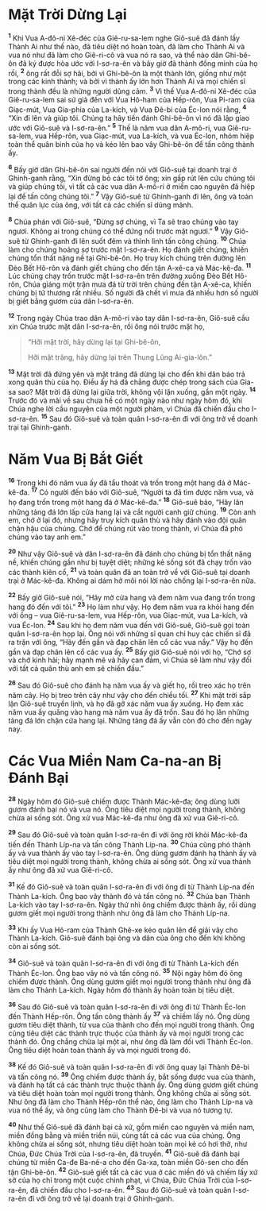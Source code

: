 # Mặt Trời Dừng Lại
<sup><b>1</b></sup> Khi Vua A-đô-ni Xê-đéc của Giê-ru-sa-lem nghe Giô-suê đã đánh lấy Thành Ai như thế nào, đã tiêu diệt nó hoàn toàn, đã làm cho Thành Ai và vua nó như đã làm cho Giê-ri-cô và vua nó ra sao, và thể nào dân Ghi-bê-ôn đã ký được hòa ước với I-sơ-ra-ên và bây giờ đã thành đồng minh của họ rồi, <sup><b>2</b></sup> ông rất đỗi sợ hãi, bởi vì Ghi-bê-ôn là một thành lớn, giống như một trong các kinh thành; và bởi vì thành ấy lớn hơn Thành Ai và mọi chiến sĩ trong thành đều là những người dũng cảm. <sup><b>3</b></sup> Vì thế Vua A-đô-ni Xê-đéc của Giê-ru-sa-lem sai sứ giả đến với Vua Hô-ham của Hếp-rôn, Vua Pi-ram của Giạc-mút, Vua Gia-phia của La-kích, và Vua Ðê-bi của Éc-lon nói rằng, <sup><b>4</b></sup> “Xin đi lên và giúp tôi. Chúng ta hãy tiến đánh Ghi-bê-ôn vì nó đã lập giao ước với Giô-suê và I-sơ-ra-ên.” <sup><b>5</b></sup> Thế là năm vua dân A-mô-ri, vua Giê-ru-sa-lem, vua Hếp-rôn, vua Giạc-mút, vua La-kích, và vua Éc-lon, nhóm hiệp toàn thể quân binh của họ và kéo lên bao vây Ghi-bê-ôn để tấn công thành ấy.

<sup><b>6</b></sup> Bấy giờ dân Ghi-bê-ôn sai người đến nói với Giô-suê tại doanh trại ở Ghinh-ganh rằng, “Xin đừng bỏ các tôi tớ ông; xin gấp rút lên cứu chúng tôi và giúp chúng tôi, vì tất cả các vua dân A-mô-ri ở miền cao nguyên đã hiệp lại để tấn công chúng tôi.” <sup><b>7</b></sup> Vậy Giô-suê từ Ghinh-ganh đi lên, ông và toàn thể quân lực của ông, với tất cả các chiến sĩ dũng mãnh.

<sup><b>8</b></sup> Chúa phán với Giô-suê, “Ðừng sợ chúng, vì Ta sẽ trao chúng vào tay ngươi. Không ai trong chúng có thể đứng nổi trước mặt ngươi.” <sup><b>9</b></sup> Vậy Giô-suê từ Ghinh-ganh đi lên suốt đêm và thình lình tấn công chúng. <sup><b>10</b></sup> Chúa làm cho chúng hoảng sợ trước mặt I-sơ-ra-ên. Họ đánh giết chúng, khiến chúng tổn thất nặng nề tại Ghi-bê-ôn. Họ truy kích chúng trên đường lên Ðèo Bết Hô-rôn và đánh giết chúng cho đến tận A-xê-ca và Mác-kê-đa. <sup><b>11</b></sup> Lúc chúng chạy trốn trước mặt I-sơ-ra-ên trên đường xuống Ðèo Bết Hô-rôn, Chúa giáng một trận mưa đá từ trời trên chúng đến tận A-xê-ca, khiến chúng bị tử thương rất nhiều. Số người đã chết vì mưa đá nhiều hơn số người bị giết bằng gươm của dân I-sơ-ra-ên.

<sup><b>12</b></sup> Trong ngày Chúa trao dân A-mô-ri vào tay dân I-sơ-ra-ên, Giô-suê cầu xin Chúa trước mặt dân I-sơ-ra-ên, rồi ông nói trước mặt họ,


> “Hỡi mặt trời, hãy dừng lại tại Ghi-bê-ôn,
> 
> Hỡi mặt trăng, hãy dừng lại trên Thung Lũng Ai-gia-lôn.”
>

<sup><b>13</b></sup> Mặt trời đã đứng yên và mặt trăng đã dừng lại cho đến khi dân báo trả xong quân thù của họ. Ðiều ấy há đã chẳng được chép trong sách của Gia-sa sao? Mặt trời đã dừng lại giữa trời, không vội lặn xuống, gần một ngày. <sup><b>14</b></sup> Trước đó và mãi về sau chưa hề có một ngày nào như ngày hôm đó, khi Chúa nghe lời cầu nguyện của một người phàm, vì Chúa đã chiến đấu cho I-sơ-ra-ên. <sup><b>15</b></sup> Sau đó Giô-suê và toàn quân I-sơ-ra-ên đi với ông trở về doanh trại tại Ghinh-ganh.


# Năm Vua Bị Bắt Giết
<sup><b>16</b></sup> Trong khi đó năm vua ấy đã tẩu thoát và trốn trong một hang đá ở Mác-kê-đa. <sup><b>17</b></sup> Có người đến báo với Giô-suê, “Người ta đã tìm được năm vua, và họ đang trốn trong một hang đá ở Mác-kê-đa.” <sup><b>18</b></sup> Giô-suê bảo, “Hãy lăn những tảng đá lớn lấp cửa hang lại và cắt người canh giữ chúng. <sup><b>19</b></sup> Còn anh em, chớ ở lại đó, nhưng hãy truy kích quân thù và hãy đánh vào đội quân chận hậu của chúng. Chớ để chúng rút vào trong thành, vì Chúa đã phó chúng vào tay anh em.”

<sup><b>20</b></sup> Như vậy Giô-suê và dân I-sơ-ra-ên đã đánh cho chúng bị tổn thất nặng nề, khiến chúng gần như bị tuyệt diệt; những kẻ sống sót đã chạy trốn vào các thành kiên cố, <sup><b>21</b></sup> và toàn quân đã an toàn trở về với Giô-suê tại doanh trại ở Mác-kê-đa. Không ai dám hở môi nói lời nào chống lại I-sơ-ra-ên nữa.

<sup><b>22</b></sup> Bấy giờ Giô-suê nói, “Hãy mở cửa hang và đem năm vua đang trốn trong hang đó đến với tôi.” <sup><b>23</b></sup> Họ làm như vậy. Họ đem năm vua ra khỏi hang đến với ông – vua Giê-ru-sa-lem, vua Hếp-rôn, vua Giạc-mút, vua La-kích, và vua Éc-lon. <sup><b>24</b></sup> Sau khi họ đem năm vua đến với Giô-suê, Giô-suê gọi toàn quân I-sơ-ra-ên họp lại. Ông nói với những sĩ quan chỉ huy các chiến sĩ đã ra trận với ông, “Hãy đến gần và đạp chân lên cổ các vua nầy.” Vậy họ đến gần và đạp chân lên cổ các vua ấy. <sup><b>25</b></sup> Bấy giờ Giô-suê nói với họ, “Chớ sợ và chớ kinh hãi; hãy mạnh mẽ và hãy can đảm, vì Chúa sẽ làm như vậy đối với tất cả quân thù anh em sẽ chiến đấu.”

<sup><b>26</b></sup> Sau đó Giô-suê cho đánh hạ năm vua ấy và giết họ, rồi treo xác họ trên năm cây. Họ bị treo trên cây như vậy cho đến chiều tối. <sup><b>27</b></sup> Khi mặt trời sắp lặn Giô-suê truyền lịnh, và họ đã gỡ xác năm vua ấy xuống. Họ đem xác năm vua ấy quăng vào hang mà năm vua ấy đã trốn. Sau đó họ lăn những tảng đá lớn chận cửa hang lại. Những tảng đá ấy vẫn còn đó cho đến ngày nay.


# Các Vua Miền Nam Ca-na-an Bị Ðánh Bại
<sup><b>28</b></sup> Ngày hôm đó Giô-suê chiếm được Thành Mác-kê-đa; ông dùng lưỡi gươm đánh bại nó và vua nó. Ông tiêu diệt mọi người trong thành, không chừa ai sống sót. Ông xử vua Mác-kê-đa như ông đã xử vua Giê-ri-cô.

<sup><b>29</b></sup> Sau đó Giô-suê và toàn quân I-sơ-ra-ên đi với ông rời khỏi Mác-kê-đa tiến đến Thành Líp-na và tấn công Thành Líp-na. <sup><b>30</b></sup> Chúa cũng phó thành ấy và vua thành ấy vào tay I-sơ-ra-ên. Ông dùng gươm đánh hạ thành ấy và tiêu diệt mọi người trong thành, không chừa ai sống sót. Ông xử vua thành ấy như ông đã xử vua Giê-ri-cô.

<sup><b>31</b></sup> Kế đó Giô-suê và toàn quân I-sơ-ra-ên đi với ông đi từ Thành Líp-na đến Thành La-kích. Ông bao vây thành đó và tấn công nó. <sup><b>32</b></sup> Chúa ban Thành La-kích vào tay I-sơ-ra-ên. Ngày thứ nhì ông chiếm được thành ấy, rồi dùng gươm giết mọi người trong thành như ông đã làm cho Thành Líp-na.

<sup><b>33</b></sup> Khi ấy Vua Hô-ram của Thành Ghê-xe kéo quân lên để giải vây cho Thành La-kích. Giô-suê đánh bại ông và dân của ông cho đến khi không còn ai sống sót.

<sup><b>34</b></sup> Giô-suê và toàn quân I-sơ-ra-ên đi với ông đi từ Thành La-kích đến Thành Éc-lon. Ông bao vây nó và tấn công nó. <sup><b>35</b></sup> Nội ngày hôm đó ông chiếm được thành. Ông dùng gươm giết mọi người trong thành như ông đã làm cho Thành La-kích. Ngày hôm đó thành ấy hoàn toàn bị tiêu diệt.

<sup><b>36</b></sup> Sau đó Giô-suê và toàn quân I-sơ-ra-ên đi với ông đi từ Thành Éc-lon đến Thành Hếp-rôn. Ông tấn công thành ấy <sup><b>37</b></sup> và chiếm lấy nó. Ông dùng gươm tiêu diệt thành, từ vua của thành cho đến mọi người trong thành. Ông cũng tiêu diệt các thành trực thuộc của thành ấy và mọi người trong các thành đó. Ông chẳng chừa lại một ai, như ông đã làm đối với Thành Éc-lon. Ông tiêu diệt hoàn toàn thành ấy và mọi người trong đó.

<sup><b>38</b></sup> Kế đó Giô-suê và toàn quân I-sơ-ra-ên đi với ông quay lại Thành Ðê-bi và tấn công nó. <sup><b>39</b></sup> Ông chiếm được thành ấy, bắt sống được vua của thành, và đánh hạ tất cả các thành trực thuộc thành ấy. Ông dùng gươm giết chúng và tiêu diệt hoàn toàn mọi người trong thành. Ông không chừa ai sống sót. Như ông đã làm cho Thành Hếp-rôn thể nào, ông làm cho Thành Líp-na và vua nó thể ấy, và ông cũng làm cho Thành Ðê-bi và vua nó tương tự.

<sup><b>40</b></sup> Như thế Giô-suê đã đánh bại cả xứ, gồm miền cao nguyên và miền nam, miền đồng bằng và miền triền núi, cùng tất cả các vua của chúng. Ông không chừa ai sống sót, nhưng tiêu diệt hoàn toàn mọi kẻ có hơi thở, như Chúa, Ðức Chúa Trời của I-sơ-ra-ên, đã truyền. <sup><b>41</b></sup> Giô-suê đã đánh bại chúng từ miền Ca-đe Ba-nê-a cho đến Ga-xa, toàn miền Gô-sen cho đến tận Ghi-bê-ôn. <sup><b>42</b></sup> Giô-suê giết tất cả các vua ở các miền đó và chiếm lấy xứ sở của họ chỉ trong một cuộc chinh phạt, vì Chúa, Ðức Chúa Trời của I-sơ-ra-ên, đã chiến đấu cho I-sơ-ra-ên. <sup><b>43</b></sup> Sau đó Giô-suê và toàn quân I-sơ-ra-ên đi với ông trở về lại doanh trại ở Ghinh-ganh.